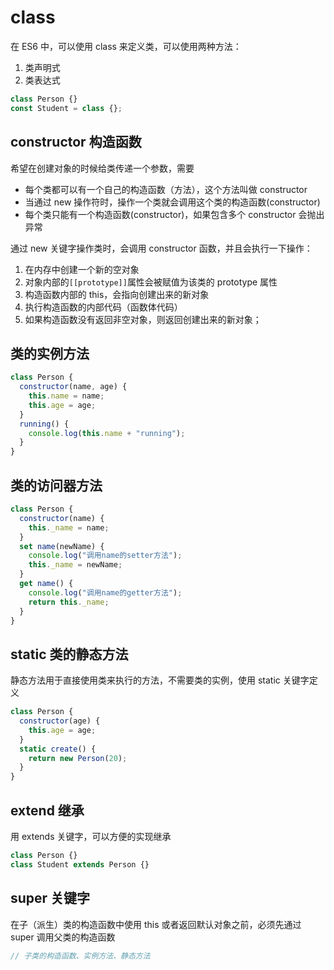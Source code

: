 # class

在 ES6 中，可以使用 class 来定义类，可以使用两种方法：

1. 类声明式
2. 类表达式

```js
class Person {}
const Student = class {};
```

## constructor 构造函数

希望在创建对象的时候给类传递一个参数，需要

- 每个类都可以有一个自己的构造函数（方法），这个方法叫做 constructor
- 当通过 new 操作符时，操作一个类就会调用这个类的构造函数(constructor)
- 每个类只能有一个构造函数(constructor)，如果包含多个 constructor 会抛出异常

通过 new 关键字操作类时，会调用 constructor 函数，并且会执行一下操作：

1. 在内存中创建一个新的空对象
2. 对象内部的`[[prototype]]`属性会被赋值为该类的 prototype 属性
3. 构造函数内部的 this，会指向创建出来的新对象
4. 执行构造函数的内部代码（函数体代码）
5. 如果构造函数没有返回非空对象，则返回创建出来的新对象；

## 类的实例方法

```js
class Person {
  constructor(name, age) {
    this.name = name;
    this.age = age;
  }
  running() {
    console.log(this.name + "running");
  }
}
```

## 类的访问器方法

```js
class Person {
  constructor(name) {
    this._name = name;
  }
  set name(newName) {
    console.log("调用name的setter方法");
    this._name = newName;
  }
  get name() {
    console.log("调用name的getter方法");
    return this._name;
  }
}
```

## static 类的静态方法

静态方法用于直接使用类来执行的方法，不需要类的实例，使用 static 关键字定义

```js
class Person {
  constructor(age) {
    this.age = age;
  }
  static create() {
    return new Person(20);
  }
}
```

## extend 继承

用 extends 关键字，可以方便的实现继承

```js
class Person {}
class Student extends Person {}
```

## super 关键字

在子（派生）类的构造函数中使用 this 或者返回默认对象之前，必须先通过 super 调用父类的构造函数

```js
// 子类的构造函数、实例方法、静态方法
```
